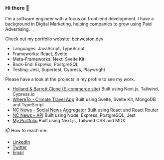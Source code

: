 ### Hi there 👋

I'm a software engineer with a focus on front-end development. I have a background in Digital Marketing, helping companies to grow using Paid Advertising.

Check out my portfolio website: [benweston.dev](https://www.benweston.dev)

- Languages: JavaScript, TypeScript
- Frameworks: React, Svelte
- Meta-Frameworks: Next, Svelte Kit
- Back-End: Express, PostgreSQL
- Testing: Jest, Supertest, Cypress, Playwright

Please have a look at the projects in my profile to see my work.

- [Holland & Barrett Clone (E-commerce site)](https://github.com/benwestondigital/holland_barrett_clone)
Built using Next.js, Tailwind, Cypress.io
- [WhereTo - Climate Travel App](https://github.com/benwestondigital/climate-app)
Built using Svelte, Svelte Kit, MongoDB and TypeScript
- [NC News - Social News Aggregator](https://github.com/benwestondigital/nc-news)
Built using React and React Router
- [NC News - API](https://github.com/benwestondigital/reddit-clone-project)
Built using Node, Express, PostgreSQL, Jest
- [My Portfolio](https://github.com/benwestondigital/next-portfolio)
Built using Next.js, Tailwind CSS and MDX

📫 How to reach me:
- [LinkedIn](https://www.linkedin.com/in/ben-weston-b19420175)
- [Twitter](https://twitter.com/benwestononline)
- [Email](mailto:benwestondigital@gmail.com)

<!--
**benwestondigital/benwestondigital** is a ✨ _special_ ✨ repository because its `README.md` (this file) appears on your GitHub profile.

Here are some ideas to get you started:

- 🔭 I’m currently working on ...
- 🌱 I’m currently learning ...
- 👯 I’m looking to collaborate on ...
- 🤔 I’m looking for help with ...
- 💬 Ask me about ...
- 📫 How to reach me: ...
- 😄 Pronouns: ...
- ⚡ Fun fact: ...
-->
